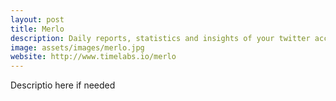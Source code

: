 ```yaml
---
layout: post
title: Merlo
description: Daily reports, statistics and insights of your twitter account
image: assets/images/merlo.jpg
website: http://www.timelabs.io/merlo
---
```


Descriptio here if needed
